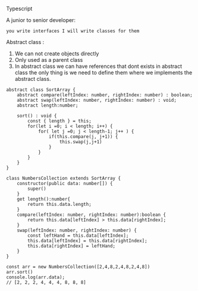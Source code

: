 Typescript

A junior to senior developer:

```you write interfaces I will write classes for them  ```




Abstract class :

1. We can not create objects directly
2. Only used as a parent class
3. In abstract class we can have references that dont exists in abstract class the only thing is we need to define them where we implements the abstract class.
```
abstract class SortArray {
    abstract compare(leftIndex: number, rightIndex: number) : boolean;
    abstract swap(leftIndex: number, rightIndex: number) : void;
    abstract length:number;
      
    sort() : void {
        const { length } = this;
        for(let i =0; i < length; i++) {
            for( let j =0; j < length-1; j++ ) {
                if(this.compare(j, j+1)) {
                    this.swap(j,j+1)
                }
            }
        }
    }
}
  
class NumbersCollection extends SortArray {
    constructor(public data: number[]) {
        super()
    }
    get length():number{
        return this.data.length;
    }
    compare(leftIndex: number, rightIndex: number):boolean {
        return this.data[leftIndex] > this.data[rightIndex];
    }
    swap(leftIndex: number, rightIndex: number) {
        const leftHand = this.data[leftIndex];
        this.data[leftIndex] = this.data[rightIndex];
        this.data[rightIndex] = leftHand;
    }
}

const arr = new NumbersCollection([2,4,8,2,4,8,2,4,8])
arr.sort()
console.log(arr.data);
// [2, 2, 2, 4, 4, 4, 8, 8, 8]
```
